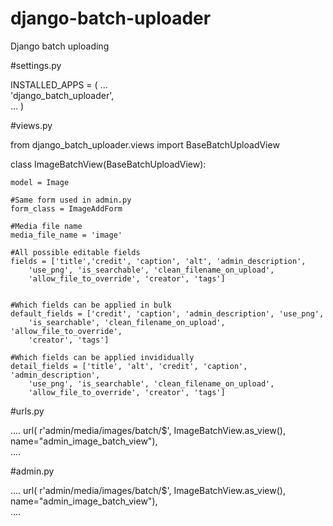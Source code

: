 # django-batch-uploader
Django batch uploading


#settings.py

  INSTALLED_APPS = (
    ...  
    'django_batch_uploader',    
    ...
  )

#views.py

  from django_batch_uploader.views import BaseBatchUploadView

  class ImageBatchView(BaseBatchUploadView):      
    
    model = Image
    
    #Same form used in admin.py
    form_class = ImageAddForm

    #Media file name
    media_file_name = 'image'

    #All possible editable fields
    fields = ['title','credit', 'caption', 'alt', 'admin_description', 
        'use_png', 'is_searchable', 'clean_filename_on_upload', 
        'allow_file_to_override', 'creator', 'tags']


    #Which fields can be applied in bulk
    default_fields = ['credit', 'caption', 'admin_description', 'use_png', 
        'is_searchable', 'clean_filename_on_upload', 'allow_file_to_override', 
        'creator', 'tags']

    #Which fields can be applied invididually
    detail_fields = ['title', 'alt', 'credit', 'caption', 'admin_description', 
        'use_png', 'is_searchable', 'clean_filename_on_upload', 
        'allow_file_to_override', 'creator', 'tags']
    

#urls.py
  
  ....
  url( r'admin/media/images/batch/$', ImageBatchView.as_view(), name="admin_image_batch_view"),     
  ....


#admin.py
  
  ....
  url( r'admin/media/images/batch/$', ImageBatchView.as_view(), name="admin_image_batch_view"),     
  ....  